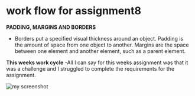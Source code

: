   # work flow for assignment8

  **PADDING, MARGINS AND BORDERS**
   - Borders put a specified visual thickness around an object. Padding is the amount of space from one object to another. Margins are the space between one element and another element, such as a parent element.

   **This weeks work cycle**
   -All I can say for this weeks assignment was that it was a challenge and
   I struggled to complete the requirements for the assignment.

![my screenshot](./images/screenShot.PNG)
